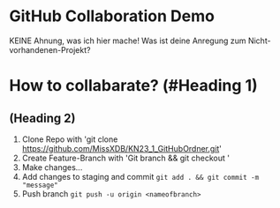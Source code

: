 # GitHub Collaboration Demo

KEINE Ahnung, was ich hier mache!
Was ist deine Anregung zum Nicht-vorhandenen-Projekt?

# How to collabarate? (#Heading 1)
## (Heading 2)
1. Clone Repo with 'git clone https://github.com/MissXDB/KN23_1_GitHubOrdner.git'
2. Create Feature-Branch with 'Git branch <nameofbranch> && git checkout <nameofbranch>'
3. Make changes...
4. Add changes to staging and commit `git add . && git commit -m "message"`
5. Push branch `git push -u origin <nameofbranch>`
